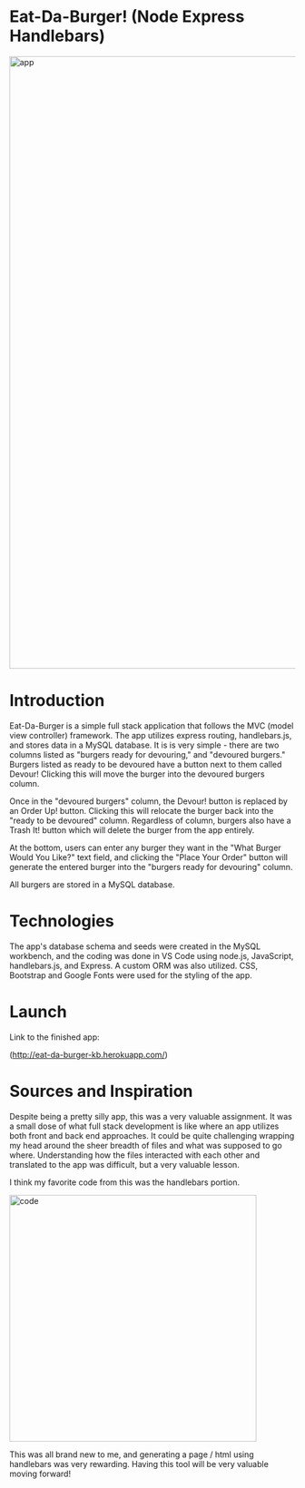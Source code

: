 # Eat-Da-Burger! (Node Express Handlebars)

<img width="1080" alt="app" src="https://user-images.githubusercontent.com/53587397/72695797-7ad3e500-3aff-11ea-8c04-9075ff34985d.png">

# Introduction

Eat-Da-Burger is a simple full stack application that follows the MVC (model view controller) framework. The app utilizes express routing, handlebars.js, and stores data in a MySQL database. It is is very simple - there are two columns listed as "burgers ready for devouring," and "devoured burgers." Burgers listed as ready to be devoured have a button next to them called Devour! Clicking this will move the burger into the devoured burgers column.

Once in the "devoured burgers" column, the Devour! button is replaced by an Order Up! button. Clicking this will relocate the burger back into the "ready to be devoured" column. Regardless of column, burgers also have a Trash It! button which will delete the burger from the app entirely.

At the bottom, users can enter any burger they want in the "What Burger Would You Like?" text field, and clicking the "Place Your Order" button will generate the entered burger into the "burgers ready for devouring" column.

All burgers are stored in a MySQL database.

# Technologies

The app's database schema and seeds were created in the MySQL workbench, and the coding was done in VS Code using node.js, JavaScript, handlebars.js, and Express. A custom ORM was also utilized. CSS, Bootstrap and Google Fonts were used for the styling of the app.

# Launch

Link to the finished app:

(http://eat-da-burger-kb.herokuapp.com/)

# Sources and Inspiration

Despite being a pretty silly app, this was a very valuable assignment. It was a small dose of what full stack development is like where an app utilizes both front and back end approaches. It could be quite challenging wrapping my head around the sheer breadth of files and what was supposed to go where. Understanding how the files interacted with each other and translated to the app was difficult, but a very valuable lesson.

I think my favorite code from this was the handlebars portion. 

<img width="435" alt="code" src="https://user-images.githubusercontent.com/53587397/72695813-8b845b00-3aff-11ea-9113-dfff5e3dcf18.png">

This was all brand new to me, and generating a page / html using handlebars was very rewarding. Having this tool will be very valuable moving forward!